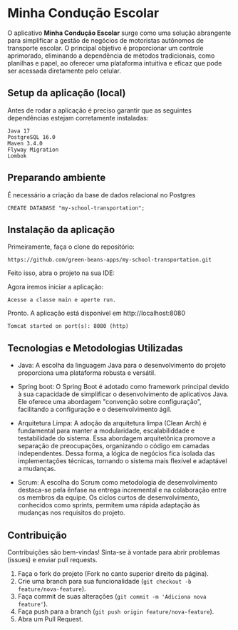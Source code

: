 # Minha Condução Escolar

O aplicativo **Minha Condução Escolar** surge como uma solução abrangente para simplificar a gestão de negócios de motoristas autônomos de transporte escolar. O principal objetivo é proporcionar um controle aprimorado, eliminando a dependência de métodos tradicionais, como planilhas e papel, ao oferecer uma plataforma intuitiva e eficaz que pode ser acessada diretamente pelo celular.

## Setup da aplicação (local)

Antes de rodar a aplicação é preciso garantir que as seguintes dependências estejam corretamente instaladas:

```
Java 17
PostgreSQL 16.0
Maven 3.4.0 
Flyway Migration
Lombok
```

## Preparando ambiente

É necessário a criação da base de dados relacional no Postgres

```
CREATE DATABASE "my-school-transportation";
```

## Instalação da aplicação

Primeiramente, faça o clone do repositório:
```
https://github.com/green-beans-apps/my-school-transportation.git
```

Feito isso, abra o projeto na sua IDE:

Agora iremos iniciar a aplicação:
```
Acesse a classe main e aperte run.
```
Pronto. A aplicação está disponível em http://localhost:8080
```
Tomcat started on port(s): 8080 (http)
```

## Tecnologias e Metodologias Utilizadas
- Java: A escolha da linguagem Java para o desenvolvimento do projeto proporciona uma plataforma robusta e versátil.

- Spring boot: O Spring Boot é adotado como framework principal devido à sua capacidade de simplificar o desenvolvimento de aplicativos Java. Ele oferece uma abordagem "convenção sobre configuração", facilitando a configuração e o desenvolvimento ágil. 

- Arquitetura Limpa: A adoção da arquitetura limpa (Clean Arch) é fundamental para manter a modularidade, escalabiliddade e testabilidade do sistema. Essa abordagem arquitetônica promove a separação de preocupações, organizando o código em camadas independentes. Dessa forma, a lógica de negócios fica isolada das implementações técnicas, tornando o sistema mais flexível e adaptável a mudanças.

- Scrum: A escolha do Scrum como metodologia de desenvolvimento destaca-se pela ênfase na entrega incremental e na colaboração entre os membros da equipe. Os ciclos curtos de desenvolvimento, conhecidos como sprints, permitem uma rápida adaptação às mudanças nos requisitos do projeto.

## Contribuição
Contribuições são bem-vindas! Sinta-se à vontade para abrir problemas (issues) e enviar pull requests.
1. Faça o fork do projeto (Fork no canto superior direito da página).
2. Crie uma branch para sua funcionalidade (`git checkout -b feature/nova-feature`).
3. Faça commit de suas alterações (`git commit -m 'Adiciona nova feature'`).
4. Faça push para a branch (`git push origin feature/nova-feature`).
5. Abra um Pull Request.
